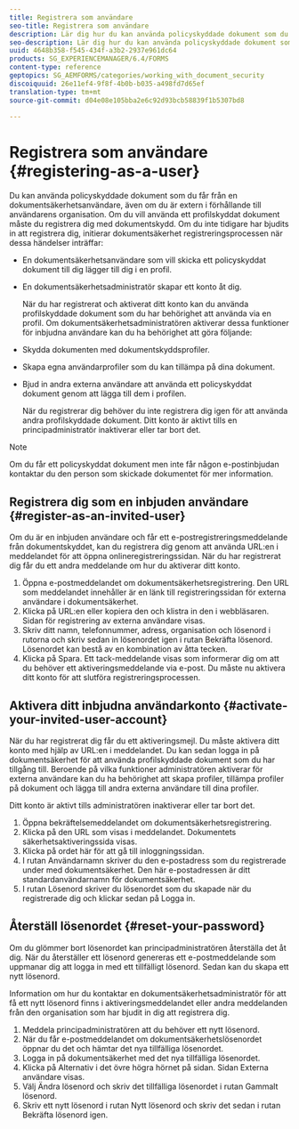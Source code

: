 ```yaml
---
title: Registrera som användare
seo-title: Registrera som användare
description: Lär dig hur du kan använda policyskyddade dokument som du får från en dokumentsäkerhetsanvändare, även om du inte är en användare i användarens organisation.
seo-description: Lär dig hur du kan använda policyskyddade dokument som du får från en dokumentsäkerhetsanvändare, även om du inte är en användare i användarens organisation.
uuid: 4648b358-f545-434f-a3b2-2937e961dc64
products: SG_EXPERIENCEMANAGER/6.4/FORMS
content-type: reference
geptopics: SG_AEMFORMS/categories/working_with_document_security
discoiquuid: 26e11ef4-9f8f-4b0b-b035-a498fd7d65ef
translation-type: tm+mt
source-git-commit: d04e08e105bba2e6c92d93bcb58839f1b5307bd8

---
```



# Registrera som användare {#registering-as-a-user}

Du kan använda policyskyddade dokument som du får från en dokumentsäkerhetsanvändare, även om du är extern i förhållande till användarens organisation. Om du vill använda ett profilskyddat dokument måste du registrera dig med dokumentskydd. Om du inte tidigare har bjudits in att registrera dig, initierar dokumentsäkerhet registreringsprocessen när dessa händelser inträffar:

* En dokumentsäkerhetsanvändare som vill skicka ett policyskyddat dokument till dig lägger till dig i en profil.
* En dokumentsäkerhetsadministratör skapar ett konto åt dig.

   När du har registrerat och aktiverat ditt konto kan du använda profilskyddade dokument som du har behörighet att använda via en profil. Om dokumentsäkerhetsadministratören aktiverar dessa funktioner för inbjudna användare kan du ha behörighet att göra följande:

* Skydda dokumenten med dokumentskyddsprofiler.
* Skapa egna användarprofiler som du kan tillämpa på dina dokument.
* Bjud in andra externa användare att använda ett policyskyddat dokument genom att lägga till dem i profilen.

   När du registrerar dig behöver du inte registrera dig igen för att använda andra profilskyddade dokument. Ditt konto är aktivt tills en principadministratör inaktiverar eller tar bort det.

>[!NOTE]
>
>Om du får ett policyskyddat dokument men inte får någon e-postinbjudan kontaktar du den person som skickade dokumentet för mer information.

## Registrera dig som en inbjuden användare {#register-as-an-invited-user}

Om du är en inbjuden användare och får ett e-postregistreringsmeddelande från dokumentskyddet, kan du registrera dig genom att använda URL:en i meddelandet för att öppna onlineregistreringssidan. När du har registrerat dig får du ett andra meddelande om hur du aktiverar ditt konto.

1. Öppna e-postmeddelandet om dokumentsäkerhetsregistrering. Den URL som meddelandet innehåller är en länk till registreringssidan för externa användare i dokumentsäkerhet.
1. Klicka på URL:en eller kopiera den och klistra in den i webbläsaren. Sidan för registrering av externa användare visas.
1. Skriv ditt namn, telefonnummer, adress, organisation och lösenord i rutorna och skriv sedan in lösenordet igen i rutan Bekräfta lösenord. Lösenordet kan bestå av en kombination av åtta tecken.
1. Klicka på Spara. Ett tack-meddelande visas som informerar dig om att du behöver ett aktiveringsmeddelande via e-post. Du måste nu aktivera ditt konto för att slutföra registreringsprocessen.

## Aktivera ditt inbjudna användarkonto {#activate-your-invited-user-account}

När du har registrerat dig får du ett aktiveringsmejl. Du måste aktivera ditt konto med hjälp av URL:en i meddelandet. Du kan sedan logga in på dokumentsäkerhet för att använda profilskyddade dokument som du har tillgång till. Beroende på vilka funktioner administratören aktiverar för externa användare kan du ha behörighet att skapa profiler, tillämpa profiler på dokument och lägga till andra externa användare till dina profiler.

Ditt konto är aktivt tills administratören inaktiverar eller tar bort det.

1. Öppna bekräftelsemeddelandet om dokumentsäkerhetsregistrering.
1. Klicka på den URL som visas i meddelandet. Dokumentets säkerhetsaktiveringssida visas.
1. Klicka på ordet här för att gå till inloggningssidan.
1. I rutan Användarnamn skriver du den e-postadress som du registrerade under med dokumentsäkerhet. Den här e-postadressen är ditt standardanvändarnamn för dokumentsäkerhet.
1. I rutan Lösenord skriver du lösenordet som du skapade när du registrerade dig och klickar sedan på Logga in.

## Återställ lösenordet {#reset-your-password}

Om du glömmer bort lösenordet kan principadministratören återställa det åt dig. När du återställer ett lösenord genereras ett e-postmeddelande som uppmanar dig att logga in med ett tillfälligt lösenord. Sedan kan du skapa ett nytt lösenord.

Information om hur du kontaktar en dokumentsäkerhetsadministratör för att få ett nytt lösenord finns i aktiveringsmeddelandet eller andra meddelanden från den organisation som har bjudit in dig att registrera dig.

1. Meddela principadministratören att du behöver ett nytt lösenord.
1. När du får e-postmeddelandet om dokumentsäkerhetslösenordet öppnar du det och hämtar det nya tillfälliga lösenordet.
1. Logga in på dokumentsäkerhet med det nya tillfälliga lösenordet.
1. Klicka på Alternativ i det övre högra hörnet på sidan. Sidan Externa användare visas.
1. Välj Ändra lösenord och skriv det tillfälliga lösenordet i rutan Gammalt lösenord.
1. Skriv ett nytt lösenord i rutan Nytt lösenord och skriv det sedan i rutan Bekräfta lösenord igen.

